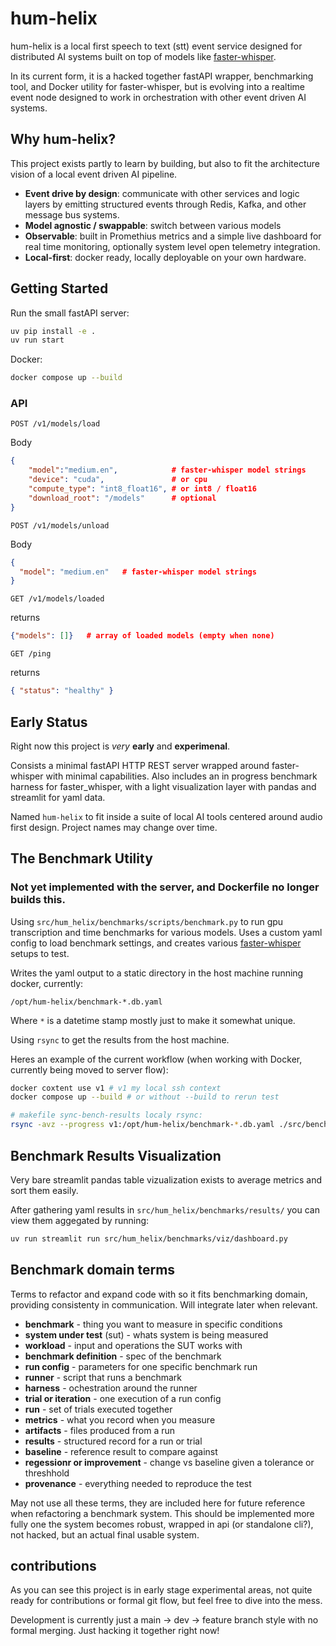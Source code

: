 # hum-helix

hum-helix is a local first speech to text (stt) event service designed for distributed AI systems built on top of models like [faster-whisper](https://github.com/SYSTRAN/faster-whisper).

In its current form, it is a hacked together fastAPI wrapper, benchmarking tool, and Docker utility for faster-whisper, but is evolving into a realtime event node designed to work in orchestration with other event driven AI systems.

## Why hum-helix?

This project exists partly to learn by building, but also to fit the architecture vision of a local event driven AI pipeline.

- **Event drive by design**: communicate with other services and logic layers by emitting structured events through Redis, Kafka, and other message bus systems.
- **Model agnostic / swappable**: switch between various models
- **Observable**: built in Promethius metrics and a simple live dashboard for real time monitoring, optionally system level open telemetry integration.
- **Local-first**: docker ready, locally deployable on your own hardware.

## Getting Started

Run the small fastAPI server:

```bash
uv pip install -e .
uv run start
```

Docker:

```bash
docker compose up --build
```

### API

`POST /v1/models/load`

Body

```json
{
    "model":"medium.en",            # faster-whisper model strings
    "device": "cuda",               # or cpu
    "compute_type": "int8_float16", # or int8 / float16
    "download_root": "/models"      # optional
}
```

`POST /v1/models/unload`

Body

```json
{
  "model": "medium.en"   # faster-whisper model strings
}
```

`GET /v1/models/loaded`

returns

```json
{"models": []}   # array of loaded models (empty when none)
```

`GET /ping`

returns

```json
{ "status": "healthy" }
```

## Early Status

Right now this project is _very_ **early** and **experimenal**.

Consists a minimal fastAPI HTTP REST server wrapped around faster-whisper with minimal capabilities. Also includes an in progress benchmark harness for faster_whisper, with a light visualization layer with pandas and streamlit for yaml data.

Named `hum-helix` to fit inside a suite of local AI tools centered around audio first design. Project names may change over time.

## The Benchmark Utility

### Not yet implemented with the server, and Dockerfile no longer builds this.

Using `src/hum_helix/benchmarks/scripts/benchmark.py` to run gpu transcription and time benchmarks for various models. Uses a custom yaml config to load benchmark settings, and creates various [faster-whisper](https://github.com/SYSTRAN/faster-whisper) setups to test.

Writes the yaml output to a static directory in the host machine running docker, currently:

`/opt/hum-helix/benchmark-*.db.yaml`

Where `*` is a datetime stamp mostly just to make it somewhat unique.

Using `rsync` to get the results from the host machine.

Heres an example of the current workflow (when working with Docker, currently being moved to server flow):

```bash
docker coxtent use v1 # v1 my local ssh context
docker compose up --build # or without --build to rerun test

# makefile sync-bench-results localy rsync:
rsync -avz --progress v1:/opt/hum-helix/benchmark-*.db.yaml ./src/benchmarks/results/
```

## Benchmark Results Visualization

Very bare streamlit pandas table vizualization exists to average metrics and sort them easily.

After gathering yaml results in `src/hum_helix/benchmarks/results/` you can view them aggegated by running:

```bash
uv run streamlit run src/hum_helix/benchmarks/viz/dashboard.py
```

## Benchmark domain terms

Terms to refactor and expand code with so it fits benchmarking domain, providing consistenty in communication. Will integrate later when relevant.

- **benchmark** - thing you want to measure in specific conditions
- **system under test** (sut) - whats system is being measured
- **workload** - input and operations the SUT works with
- **benchmark definition** - spec of the benchmark
- **run config** - parameters for one specific benchmark run
- **runner** - script that runs a benchmark
- **harness** - ochestration around the runner
- **trial or iteration** - one execution of a run config
- **run** - set of trials executed together
- **metrics** - what you record when you measure
- **artifacts** - files produced from a run
- **results** - structured record for a run or trial
- **baseline** - reference result to compare against
- **regessionr or improvement** - change vs baseline given a tolerance or threshhold
- **provenance** - everything needed to reproduce the test

May not use all these terms, they are included here for future reference when refactoring a benchmark system. This should be implemented more fully one the system becomes robust, wrapped in api (or standalone cli?), not hacked, but an actual final usable system.

## contributions

As you can see this project is in early stage experimental areas, not quite ready for contributions or formal git flow, but feel free to dive into the mess.

Development is currently just a main -> dev -> feature branch style with no formal merging. Just hacking it together right now!
